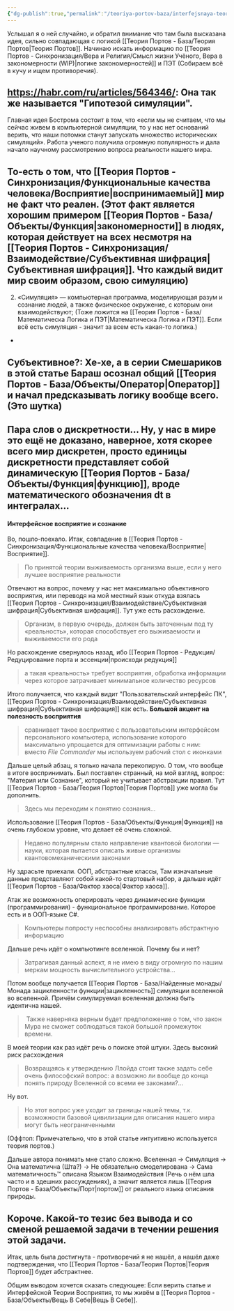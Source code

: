 ```yaml
---
{"dg-publish":true,"permalink":"/teoriya-portov-baza/interfejsnaya-teoriya-vospriyatiya-i-pet-wip/"}
---
```


Услышал я о ней случайно, и обратил внимание что там была высказана идея, сильно совпадающая с логикой [[Теория Портов - База/Теория Портов\|Теория Портов]].
Начинаю искать информацию по [[Теория Портов - Синхронизация/Вера и Религия/Смысл жизни Учёного, Вера в закономерности (WIP)\|логике закономерностей]] и ПЭТ (Собираем всё в кучу и ищем противоречия).

https://habr.com/ru/articles/564346/:
Она так же называется "Гипотезой симуляции".
-
Главная идея Бострома состоит в том, что «если мы не считаем, что мы сейчас живем в компьютерной симуляции, то у нас нет оснований верить, что наши потомки станут запускать множество исторических симуляций». Работа ученого получила огромную популярность и дала начало научному рассмотрению вопроса реальности нашего мира.

То-есть о том, что [[Теория Портов - Синхронизация/Функциональные качества человека/Восприятие\|воспринимаемый]] мир не факт что реален.
(Этот факт является хорошим примером [[Теория Портов - База/Объекты/Функция\|закономерности]] в людях, которая действует на всех несмотря на [[Теория Портов - Синхронизация/Взаимодействие/Субъективная шифрация\|Субъективная шифрация]]. Что каждый видит мир своим образом, свою симуляцию)
-
2) «Симуляция» — компьютерная программа, моделирующая разум и сознание людей, а также физическое окружение, с которым они взаимодействуют;
(Тоже ложится на [[Теория Портов - База/Математическа Логика и ПЭТ\|Математическа Логика и ПЭТ]]. Если всё есть симуляция - значит за всем есть какая-то логика.)
-
Субъективное?:
Хе-хе, а в серии Смешариков в этой статье Бараш осознал общий [[Теория Портов - База/Объекты/Оператор\|Оператор]] и начал предсказывать логику вообще всего.
(Это шутка)
-
Пара слов о дискретности... Ну, у нас в мире это ещё не доказано, наверное, хотя скорее всего мир дискретен, просто единицы дискретности представляет собой динамическую [[Теория Портов - База/Объекты/Функция\|функцию]], вроде математического обозначения dt в интегралах...
-
#### Интерфейсное восприятие и сознание
Во, пошло-поехало.
Итак, совпадение в [[Теория Портов - Синхронизация/Функциональные качества человека/Восприятие\|Восприятие]].
> По принятой теории выживаемость организма выше, если у него лучшее восприятие реальности

Отвечают на вопрос, почему у нас нет максимально объективного восприятия, или переводя на мой местный язык откуда взялась [[Теория Портов - Синхронизация/Взаимодействие/Субъективная шифрация\|Субъективная шифрация]]. Тут уже есть расхождение.

> Организм, в первую очередь, должен быть заточенным под ту «реальность», которая способствует его выживаемости и выживаемости его рода

Но расхождение свернулось назад, ибо [[Теория Портов - Редукция/Редуцирование порта и эссенции\|происходи редукция]]

> а такая «реальность» требует восприятия, обработка информации через которое затрачивает минимальное количество ресурсов

Итого получается, что каждый видит "Пользовательский интерфейс ПК", [[Теория Портов - Синхронизация/Взаимодействие/Субъективная шифрация\|Субъективная шифрация]] как есть. **Большой акцент на полезность восприятия**

> сравнивает такое восприятие с пользовательским интерфейсом персонального компьютера, использование которого максимально упрощается для оптимизации работы с ним: вместо _File Commander_ мы используем рабочий стол с иконками

Дальше целый абзац, я только начала перекопирую.
О том, что вообще в итоге воспринимать.
Был поставлен странный, на мой взгляд, вопрос: "Материя или Сознание", который не учитывает абстракции правил. Тут [[Теория Портов - База/Теория Портов\|Теория Портов]] уже могла бы дополнить.

> Здесь мы переходим к понятию сознания...

Использование [[Теория Портов - База/Объекты/Функция\|Функция]] на очень глубоком уровне, что делает её очень сложной.
>Недавно популярным стало направление квантовой биологии — науки, которая пытается описать живые организмы квантовомеханическими законами

Ну здрасьте приехали. ООП, абстрактные классы, Там изначальные данные представляют собой какой-то стартовый набор, а дальше идёт [[Теория Портов - База/Фактор хаоса\|Фактор хаоса]].

Атак же возможность оперировать через динамические функции (программирования) - функциональное программирование. Которое есть и в ООП-языке C#.

> Компьютеры попросту неспособны анализировать абстрактную информацию

Дальше речь идёт о компьютинге вселенной. Почему бы и нет?
 > Затрагивая данный аспект, я не имею в виду огромную по нашим меркам мощность вычислительного устройства...
 
 Потом вообще получается [[Теория Портов - База/Найденные монады/Монада зацикленности функции\|зацикленность]] симуляции вселенной во вселенной. Причём симулируемая вселенная должна быть идентична нашей.
 
 >  Также наверняка верным будет предположение о том, что закон Мура не сможет соблюдаться такой большой промежуток времени.

В моей теории как раз идёт речь о поиске этой штуки. Здесь высокий риск расхождения
> Возвращаясь к утверждению Ллойда стоит также задать себе очень философский вопрос: а возможно ли вообще до конца понять природу Вселенной со всеми ее законами?...

Ну вот.
> Но этот вопрос уже уходит за границы нашей темы, т.к. возможности базовой цивилизации для описания нашего мира могут быть неограниченными

(Оффтоп: Примечательно, что в этой статье интуитивно используется теория портов.)

Дальше автора понимать мне стало сложно.
Вселенная -> Симуляция -> Она математична (Шта?) -> Не обязательно смоделирована -> Сама математичность:tm: описана Языком Взаимодействия (Речь о нём шла часто и в здешних рассуждениях), а значит является лишь [[Теория Портов - База/Объекты/Порт\|портом]] от реального языка описания природы.

Короче. Какой-то тезис без вывода и со сменой решаемой задачи в течении решения этой задачи.
-
Итак, цель была достигнута - противоречий я не нашёл, а нашёл даже подтверждения, что [[Теория Портов - База/Теория Портов\|Теория Портов]] будет абстрактнее.

Общим выводом хочется сказать следующее: Если верить статье и Интерфейсной Теории Восприятия, то мы живём в [[Теория Портов - База/Объекты/Вещь В Себе\|Вещь В Себе]].